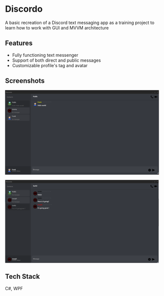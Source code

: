 
# Discordo

A basic recreation of a Discord text messaging app as a training project to learn how to work with GUI and MVVM architecture 

## Features

- Fully functioning text messenger
- Support of both direct and public messages
- Customizable profile's tag and avatar

## Screenshots

![App Screenshot](Screenshots/discordo2.png)

![App Screenshot](Screenshots/Discordo.png)


## Tech Stack

C#, WPF

